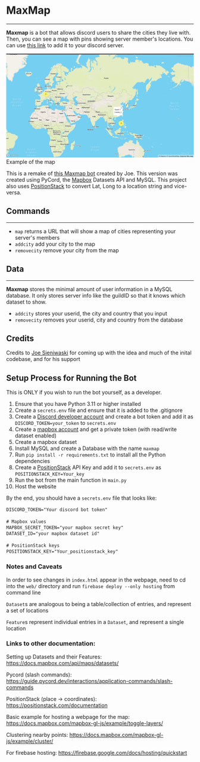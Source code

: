 # MaxMap

---
**Maxmap** is a bot that allows discord users to share the cities they live with. Then, you can see a map with pins showing
server member's locations. You can use [this link](https://discord.com/api/oauth2/authorize?client_id=1120211992947478588&permissions=397284735040&scope=bot) to add it to your discord server. 

![img.png](assets/img.png)
Example of the map

This is a remake of [this Maxmap bot](https://github.com/jozefws/MaxMap) created by Joe.
This version was created using PyCord, the [Mapbox](https://www.mapbox.com) Datasets API and MySQL. 
This project also uses [PositionStack](https://positionstack.com/documentation) to convert Lat, Long to a location string and vice-versa.


## Commands

---

- `map` returns a URL that will show a map of cities representing your server's members
- `addcity` add your city to the map
- `removecity` remove your city from the map

## Data

---
**Maxmap** stores the minimal amount of user information in a MySQL database. It only stores server info like the guildID 
so that it knows which dataset to show.

- `addcity` stores your userid, the city and country that you input
- `removecity` removes your userid, city and country from the database

## Credits
Credits to [Joe Sieniwaski](https://github.com/jozefws) for coming up with the idea and much of the inital codebase, and for his support 

## Setup Process for Running the Bot

This is ONLY if you wish to run the bot yourself, as a developer.

1. Ensure that you have Python 3.11 or higher installed
2. Create a `secrets.env` file and ensure that it is added to the .gitignore
3. Create a [Discord developer account](https://discord.com/developers/applications) and create a bot token and add it as `DISCORD_TOKEN=your_token` to `secrets.env`
4. Create a [mapbox account](https://account.mapbox.com/) and get a private token (with read/write dataset enabled)
5. Create a mapbox dataset 
6. Install MySQL and create a Database with the name `maxmap`
7. Run `pip install -r requirements.txt` to install all the Python dependencies
8. Create a [PositionStack](https://positionstack.com/documentation) API Key and add it to `secrets.env` as `POSITIONSTACK_KEY=Your_key`
9. Run the bot from the main function in `main.py`
10. Host the website

By the end, you should have a `secrets.env` file that looks like:
```
DISCORD_TOKEN="Your discord bot token"

# Mapbox values
MAPBOX_SECRET_TOKEN="your mapbox secret key"
DATASET_ID="your mapbox dataset id"

# PositionStack keys
POSITIONSTACK_KEY="Your_positionstack_key"
```


### Notes and Caveats

In order to see changes in `index.html` appear in the webpage, need to cd into the `web/` directory and run 
`firebase deploy --only hosting` from command line

`Dataset`s are analogous to being a table/collection of entries, and represent a set of locations

`Feature`s represent individual entries in a `Dataset`, and represent a single location

### Links to other documentation:
Setting up Datasets and their Features: https://docs.mapbox.com/api/maps/datasets/

Pycord (slash commands): https://guide.pycord.dev/interactions/application-commands/slash-commands

PositionStack (place -> coordinates): https://positionstack.com/documentation

Basic example for hosting a webpage for the map: https://docs.mapbox.com/mapbox-gl-js/example/toggle-layers/

Clustering nearby points: https://docs.mapbox.com/mapbox-gl-js/example/cluster/

For firebase hosting: https://firebase.google.com/docs/hosting/quickstart

